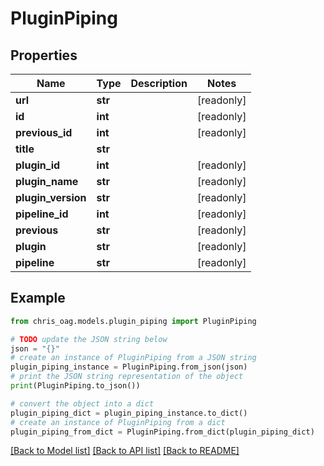 # PluginPiping


## Properties

Name | Type | Description | Notes
------------ | ------------- | ------------- | -------------
**url** | **str** |  | [readonly] 
**id** | **int** |  | [readonly] 
**previous_id** | **int** |  | [readonly] 
**title** | **str** |  | 
**plugin_id** | **int** |  | [readonly] 
**plugin_name** | **str** |  | [readonly] 
**plugin_version** | **str** |  | [readonly] 
**pipeline_id** | **int** |  | [readonly] 
**previous** | **str** |  | [readonly] 
**plugin** | **str** |  | [readonly] 
**pipeline** | **str** |  | [readonly] 

## Example

```python
from chris_oag.models.plugin_piping import PluginPiping

# TODO update the JSON string below
json = "{}"
# create an instance of PluginPiping from a JSON string
plugin_piping_instance = PluginPiping.from_json(json)
# print the JSON string representation of the object
print(PluginPiping.to_json())

# convert the object into a dict
plugin_piping_dict = plugin_piping_instance.to_dict()
# create an instance of PluginPiping from a dict
plugin_piping_from_dict = PluginPiping.from_dict(plugin_piping_dict)
```
[[Back to Model list]](../README.md#documentation-for-models) [[Back to API list]](../README.md#documentation-for-api-endpoints) [[Back to README]](../README.md)


